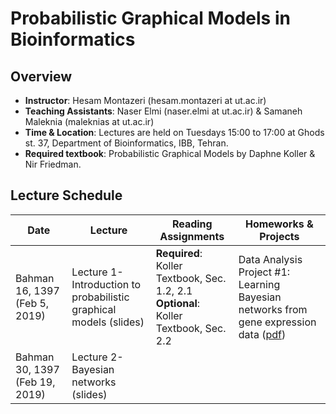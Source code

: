 # Probabilistic Graphical Models in Bioinformatics

## Overview
- **Instructor**: Hesam Montazeri (hesam.montazeri at ut.ac.ir)
- **Teaching Assistants**: Naser Elmi (naser.elmi at ut.ac.ir) & Samaneh Maleknia (maleknias at ut.ac.ir)
- **Time & Location**: Lectures are held on Tuesdays 15:00 to 17:00 at Ghods st. 37, Department of Bioinformatics, IBB, Tehran.
- **Required textbook**: Probabilistic Graphical Models by Daphne Koller & Nir Friedman.

## Lecture Schedule

Date | Lecture | Reading Assignments | Homeworks & Projects |
 ------------- | -------------------------- | ------------- | ------------- |
Bahman 16, 1397 (Feb 5, 2019) | Lecture 1- Introduction to probabilistic graphical models (slides)  | **Required**: Koller Textbook, Sec. 1.2, 2.1 <br> **Optional**: Koller Textbook, Sec. 2.2 | Data Analysis Project #1: Learning Bayesian networks from gene expression data ([pdf](projects/project1.pdf)) |
Bahman 30, 1397 (Feb 19, 2019) | Lecture 2- Bayesian networks (slides) |  |  |


